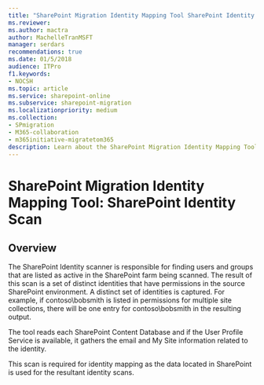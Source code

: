 ```yaml
---
title: "SharePoint Migration Identity Mapping Tool SharePoint Identity Scan"
ms.reviewer: 
ms.author: mactra
author: MachelleTranMSFT
manager: serdars
recommendations: true
ms.date: 01/5/2018
audience: ITPro
f1.keywords:
- NOCSH
ms.topic: article
ms.service: sharepoint-online
ms.subservice: sharepoint-migration
ms.localizationpriority: medium
ms.collection:
- SPmigration
- M365-collaboration
- m365initiative-migratetom365
description: Learn about the SharePoint Migration Identity Mapping Tool SharePoint Identity Scan.
---
```


# SharePoint Migration Identity Mapping Tool: SharePoint Identity Scan

## Overview

The SharePoint Identity scanner is responsible for finding users and groups that are listed as active in the SharePoint farm being scanned. The result of this scan is a set of distinct identities that have permissions in the source SharePoint environment. A distinct set of identities is captured. For example, if contoso\bobsmith is listed in permissions for multiple site collections, there will be one entry for contoso\bobsmith in the resulting output.
  
The tool reads each SharePoint Content Database and if the User Profile Service is available, it gathers the email and My Site information related to the identity.
  
This scan is required for identity mapping as the data located in SharePoint is used for the resultant identity scans. 
